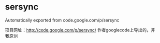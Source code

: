 # sersync
Automatically exported from code.google.com/p/sersync

项目网址：http://code.google.com/p/sersync/
作者googlecode上导出的，非我原创

